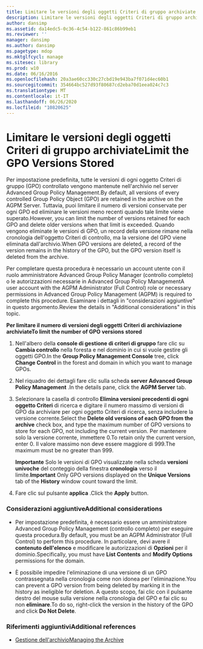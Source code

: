 ```yaml
---
title: Limitare le versioni degli oggetti Criteri di gruppo archiviate
description: Limitare le versioni degli oggetti Criteri di gruppo archiviate
author: dansimp
ms.assetid: da14edc5-0c36-4c54-b122-861c86b99eb1
ms.reviewer: ''
manager: dansimp
ms.author: dansimp
ms.pagetype: mdop
ms.mktglfcycl: manage
ms.sitesec: library
ms.prod: w10
ms.date: 06/16/2016
ms.openlocfilehash: 20a3ae60cc330c27cbd19e943ba7f071d4ec60b1
ms.sourcegitcommit: 354664bc527d93f80687cd2eba70d1eea024c7c3
ms.translationtype: MT
ms.contentlocale: it-IT
ms.lasthandoff: 06/26/2020
ms.locfileid: "10820625"
---
```

# <span data-ttu-id="9ef5d-103">Limitare le versioni degli oggetti Criteri di gruppo archiviate</span><span class="sxs-lookup"><span data-stu-id="9ef5d-103">Limit the GPO Versions Stored</span></span>


<span data-ttu-id="9ef5d-104">Per impostazione predefinita, tutte le versioni di ogni oggetto Criteri di gruppo (GPO) controllato vengono mantenute nell'archivio nel server Advanced Group Policy Management.</span><span class="sxs-lookup"><span data-stu-id="9ef5d-104">By default, all versions of every controlled Group Policy Object (GPO) are retained in the archive on the AGPM Server.</span></span> <span data-ttu-id="9ef5d-105">Tuttavia, puoi limitare il numero di versioni conservate per ogni GPO ed eliminare le versioni meno recenti quando tale limite viene superato.</span><span class="sxs-lookup"><span data-stu-id="9ef5d-105">However, you can limit the number of versions retained for each GPO and delete older versions when that limit is exceeded.</span></span> <span data-ttu-id="9ef5d-106">Quando vengono eliminate le versioni di GPO, un record della versione rimane nella cronologia dell'oggetto Criteri di controllo, ma la versione del GPO viene eliminata dall'archivio.</span><span class="sxs-lookup"><span data-stu-id="9ef5d-106">When GPO versions are deleted, a record of the version remains in the history of the GPO, but the GPO version itself is deleted from the archive.</span></span>

<span data-ttu-id="9ef5d-107">Per completare questa procedura è necessario un account utente con il ruolo amministratore Advanced Group Policy Manager (controllo completo) o le autorizzazioni necessarie in Advanced Group Policy Management</span><span class="sxs-lookup"><span data-stu-id="9ef5d-107">A user account with the AGPM Administrator (Full Control) role or necessary permissions in Advanced Group Policy Management (AGPM) is required to complete this procedure.</span></span> <span data-ttu-id="9ef5d-108">Esaminare i dettagli in "considerazioni aggiuntive" in questo argomento.</span><span class="sxs-lookup"><span data-stu-id="9ef5d-108">Review the details in "Additional considerations" in this topic.</span></span>

**<span data-ttu-id="9ef5d-109">Per limitare il numero di versioni degli oggetti Criteri di archiviazione archiviate</span><span class="sxs-lookup"><span data-stu-id="9ef5d-109">To limit the number of GPO versions stored</span></span>**

1.  <span data-ttu-id="9ef5d-110">Nell'albero della **console di gestione di criteri di gruppo** fare clic su **Cambia controllo** nella foresta e nel dominio in cui si vuole gestire gli oggetti GPO.</span><span class="sxs-lookup"><span data-stu-id="9ef5d-110">In the **Group Policy Management Console** tree, click **Change Control** in the forest and domain in which you want to manage GPOs.</span></span>

2.  <span data-ttu-id="9ef5d-111">Nel riquadro dei dettagli fare clic sulla scheda **server Advanced Group Policy Management** .</span><span class="sxs-lookup"><span data-stu-id="9ef5d-111">In the details pane, click the **AGPM Server** tab.</span></span>

3.  <span data-ttu-id="9ef5d-112">Selezionare la casella di controllo **Elimina versioni precedenti di ogni oggetto Criteri** di ricerca e digitare il numero massimo di versioni di GPO da archiviare per ogni oggetto Criteri di ricerca, senza includere la versione corrente.</span><span class="sxs-lookup"><span data-stu-id="9ef5d-112">Select the **Delete old versions of each GPO from the archive** check box, and type the maximum number of GPO versions to store for each GPO, not including the current version.</span></span> <span data-ttu-id="9ef5d-113">Per mantenere solo la versione corrente, immettere 0.</span><span class="sxs-lookup"><span data-stu-id="9ef5d-113">To retain only the current version, enter 0.</span></span> <span data-ttu-id="9ef5d-114">Il valore massimo non deve essere maggiore di 999.</span><span class="sxs-lookup"><span data-stu-id="9ef5d-114">The maximum must be no greater than 999.</span></span>

    <span data-ttu-id="9ef5d-115">**Importante**  Solo le versioni di GPO visualizzate nella scheda **versioni univoche** del conteggio della finestra **cronologia** verso il limite.</span><span class="sxs-lookup"><span data-stu-id="9ef5d-115">**Important** Only GPO versions displayed on the **Unique Versions** tab of the **History** window count toward the limit.</span></span>

     

4.  <span data-ttu-id="9ef5d-116">Fare clic sul pulsante **applica** .</span><span class="sxs-lookup"><span data-stu-id="9ef5d-116">Click the **Apply** button.</span></span>

### <span data-ttu-id="9ef5d-117">Considerazioni aggiuntive</span><span class="sxs-lookup"><span data-stu-id="9ef5d-117">Additional considerations</span></span>

-   <span data-ttu-id="9ef5d-118">Per impostazione predefinita, è necessario essere un amministratore Advanced Group Policy Management (controllo completo) per eseguire questa procedura.</span><span class="sxs-lookup"><span data-stu-id="9ef5d-118">By default, you must be an AGPM Administrator (Full Control) to perform this procedure.</span></span> <span data-ttu-id="9ef5d-119">In particolare, devi avere il **contenuto dell'elenco** e modificare le autorizzazioni di **Opzioni** per il dominio.</span><span class="sxs-lookup"><span data-stu-id="9ef5d-119">Specifically, you must have **List Contents** and **Modify Options** permissions for the domain.</span></span>

-   <span data-ttu-id="9ef5d-120">È possibile impedire l'eliminazione di una versione di un GPO contrassegnata nella cronologia come non idonea per l'eliminazione.</span><span class="sxs-lookup"><span data-stu-id="9ef5d-120">You can prevent a GPO version from being deleted by marking it in the history as ineligible for deletion.</span></span> <span data-ttu-id="9ef5d-121">A questo scopo, fai clic con il pulsante destro del mouse sulla versione nella cronologia del GPO e fai clic su non **eliminare**.</span><span class="sxs-lookup"><span data-stu-id="9ef5d-121">To do so, right-click the version in the history of the GPO and click **Do Not Delete**.</span></span>

### <span data-ttu-id="9ef5d-122">Riferimenti aggiuntivi</span><span class="sxs-lookup"><span data-stu-id="9ef5d-122">Additional references</span></span>

-   [<span data-ttu-id="9ef5d-123">Gestione dell'archivio</span><span class="sxs-lookup"><span data-stu-id="9ef5d-123">Managing the Archive</span></span>](managing-the-archive.md)

 

 





